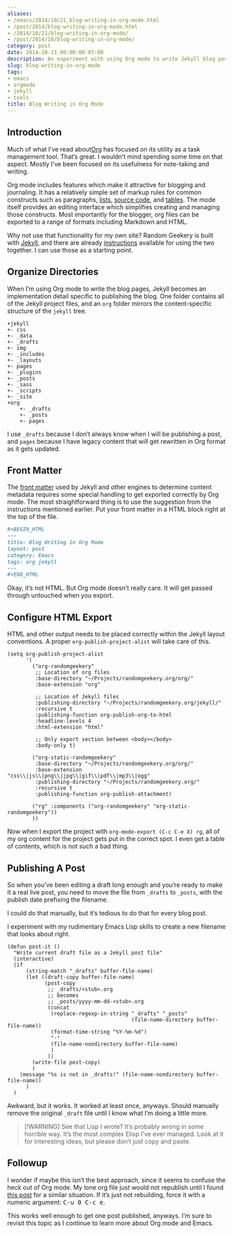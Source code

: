 ```yaml
---
aliases:
- /emacs/2014/10/21_blog-writing-in-org-mode.html
- /post/2014/blog-writing-in-org-mode.html
- /2014/10/21/blog-writing-in-org-mode/
- /post/2014/10/blog-writing-in-org-mode/
category: post
date: 2014-10-21 00:00:00-07:00
description: An experiment with using Org mode to write Jekyll blog posts.
slug: blog-writing-in-org-mode
tags:
- emacs
- orgmode
- jekyll
- tools
title: Blog Writing in Org Mode
---
```


## Introduction

Much of what I’ve read about[Org](../../../card/Org.md) has focused on its utility as a task management tool. That’s great. I wouldn’t mind spending some time on that aspect. Mostly I’ve been focused on its usefulness for note-taking and writing.

Org mode includes features which make it attractive for blogging and journaling. It has a relatively simple set of markup rules for common constructs such as paragraphs, [lists](http://orgmode.org/manual/Plain-lists.html), [source code](http://orgmode.org/manual/Working-With-Source-Code.html), and [tables](http://orgmode.org/manual/Tables.html). The mode itself provides an editing interface which simplifies creating and managing those constructs. Most importantly for the blogger, org files can be exported to a range of formats including Markdown and HTML.

Why not use that functionality for my own site? Random Geekery is built with [Jekyll](../../../card/Jekyll.md), and there are already [instructions](http://orgmode.org/worg/org-tutorials/org-jekyll.html) available for using the two together. I can use those as a starting point.

## Organize Directories

When I’m using Org mode to write the blog pages, Jekyll becomes an implementation detail specific to publishing the blog. One folder contains all of the Jekyll project files, and an `org` folder mirrors the content-specific structure of the `jekyll` tree.

````
+jekyll
+- css
+- _data
+- _drafts
+- img
+- _includes
+- _layouts
+- pages
+- _plugins
+- _posts
+- _sass
+- _scripts
+- _site
+org
    +- _drafts
    +- _posts
    +- pages
````

I use `_drafts` because I don’t always know when I will be publishing a post, and `pages` because I have legacy content that will get rewritten in Org format as it gets updated.

## Front Matter

The [front matter](http://jekyllrb.com/docs/frontmatter/) used by Jekyll and other engines to determine content metadata requires some special handling to get exported correctly by Org mode. The most straightforward thing is to use the suggestion from the instructions mentioned earlier. Put your front matter in a HTML block right at the top of the file.

````org
#+BEGIN_HTML
---
title: Blog Writing in Org Mode
layout: post
category: Emacs
tags: org jekyll
---
#+END_HTML
````

Okay, it’s not HTML. But Org mode doesn’t really care. It will get passed through untouched when you export.

## Configure HTML Export

HTML and other output needs to be placed correctly within the Jekyll layout conventions. A proper `org-publish-project-alist` will take care of this.

````elisp
(setq org-publish-project-alist
      '(
        ("org-randomgeekery"
         ;; Location of org files
         :base-directory "~/Projects/randomgeekery.org/org/"
         :base-extension "org"

         ;; Location of Jekyll files
         :publishing-directory "~/Projects/randomgeekery.org/jekyll/"
         :recursive t
         :publishing-function org-publish-org-to-html
         :headline-levels 4
         :html-extension "html"

         ;; Only export section between <body></body>
         :body-only t)

        ("org-static-randomgeekery"
         :base-directory "~/Projects/randomgeekery.org/org/"
         :base-extension "css\\|js\\|png\\|jpg\\|gif\\|pdf\\|mp3\\|ogg"
         :publishing-directory "~/Projects/randomgeekery.org/"
         :recursive t
         :publishing-function org-publish-attachment)

        ("rg" :components ("org-randomgeekery" "org-static-randomgeekery"))
        ))
````

Now when I export the project with `org-mode-export (C-c C-e X) rg`, all of my org content for the project gets put in the correct spot. I even get a table of contents, which is not such a bad thing.

## Publishing A Post

So when you’ve been editing a draft long enough and you’re ready to make it a real live post, you need to move the file from `_drafts` to `_posts`, with the publish date prefixing the filename.

I could do that manually, but it’s tedious to do that for every blog post.

I experiment with my rudimentary Emacs Lisp skills to create a new filename that looks about right.

````elisp
(defun post-it ()
  "Write current draft file as a Jekyll post file"
  (interactive)
  (if
      (string-match "_drafts" buffer-file-name)
      (let ((draft-copy buffer-file-name)
            (post-copy
             ;; _drafts/<stub>.org
             ;; becomes
             ;; _posts/yyyy-mm-dd-<stub>.org
             (concat
              (replace-regexp-in-string "_drafts" "_posts"
                                        (file-name-directory buffer-file-name))
              (format-time-string "%Y-%m-%d")
              "-"
              (file-name-nondirectory buffer-file-name)
              )
             ))
        (write-file post-copy)
        )
    (message "%s is not in _drafts!" (file-name-nondirectory buffer-file-name))
      )
  )
````

Awkward, but it works. It worked at least once, anyways. Should manually remove the original `_draft` file until I know what I’m doing a little more.

 > 
 > \[!WARNING\]
 > See that Lisp I wrote? It’s probably wrong in some horrible way. It’s the most complex Elisp I’ve ever managed. Look at it for interesting ideas, but please don’t just copy and paste.

## Followup

I wonder if maybe this isn’t the best approach, since it seems to confuse the heck out of Org mode. My lone org file just would not republish until I found [this post](http://lists.gnu.org/archive/html/emacs-orgmode/2009-05/msg00285.html) for a similar situation. If it’s just not rebuilding, force it with a numeric argument: <kbd>C-u 0 C-c e</kbd>.

This works well enough to get one post published, anyways. I’m sure to revisit this topic as I continue to learn more about Org mode and Emacs.
